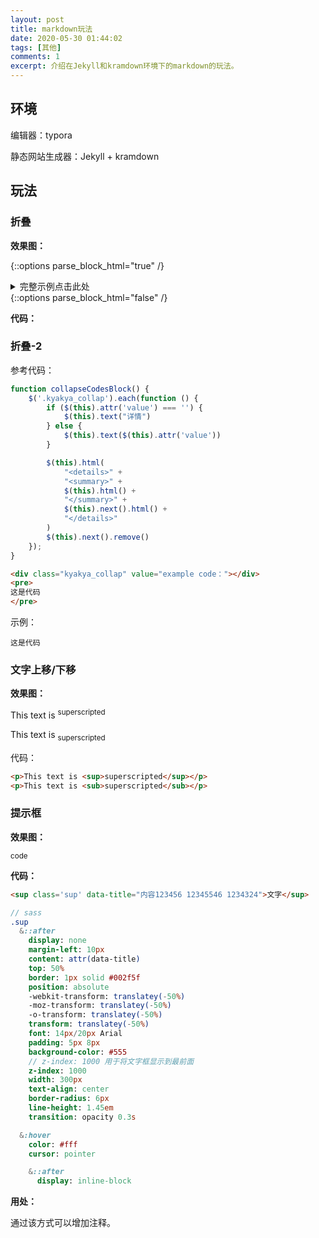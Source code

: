 ```yaml
---
layout: post
title: markdown玩法
date: 2020-05-30 01:44:02
tags: [其他]
comments: 1
excerpt: 介绍在Jekyll和kramdown环境下的markdown的玩法。
---
```




## 环境

编辑器：typora

静态网站生成器：Jekyll + kramdown

## 玩法

### 折叠

**效果图：**

{::options parse_block_html="true" /}
<details><summary markdown="span">完整示例点击此处</summary>
```yaml
此处是代码
```
</details>
{::options parse_block_html="false" /}

**代码：**

<script src="https://gist.github.com/caliburn1994/41b663d004e5234e64abd92125f5b0a0.js"></script>

### 折叠-2

参考代码：

```js
function collapseCodesBlock() {
    $('.kyakya_collap').each(function () {
        if ($(this).attr('value') === '') {
            $(this).text("详情")
        } else {
            $(this).text($(this).attr('value'))
        }

        $(this).html(
            "<details>" +
            "<summary>" +
            $(this).html() +
            "</summary>" +
            $(this).next().html() +
            "</details>"
        )
        $(this).next().remove()
    });
}
```

```html
<div class="kyakya_collap" value="example code："></div>
<pre>
这是代码
</pre>    
```

示例：

<div class="kyakya_collap" value="example code："></div>

```
这是代码
```



### 文字上移/下移

**效果图：**

<p>This text is <sup>superscripted</sup></p>

<p>This text is <sub>superscripted</sub></p>

代码：

```html
<p>This text is <sup>superscripted</sup></p>
<p>This text is <sub>superscripted</sub></p>
```



### 提示框

**效果图：**

<sup class='sup' data-title="content 内容123456 12345546 1234324">code</sup>

**代码：**

```html
<sup class='sup' data-title="内容123456 12345546 1234324">文字</sup>
```

```sass
// sass
.sup
  &::after
    display: none
    margin-left: 10px
    content: attr(data-title)
    top: 50%
    border: 1px solid #002f5f
    position: absolute
    -webkit-transform: translatey(-50%)
    -moz-transform: translatey(-50%)
    -o-transform: translatey(-50%)
    transform: translatey(-50%)
    font: 14px/20px Arial
    padding: 5px 8px
    background-color: #555
    // z-index: 1000 用于将文字框显示到最前面
    z-index: 1000
    width: 300px
    text-align: center
    border-radius: 6px
    line-height: 1.45em
    transition: opacity 0.3s

  &:hover
    color: #fff
    cursor: pointer

    &::after
      display: inline-block
```

**用处：**

通过该方式可以增加注释。